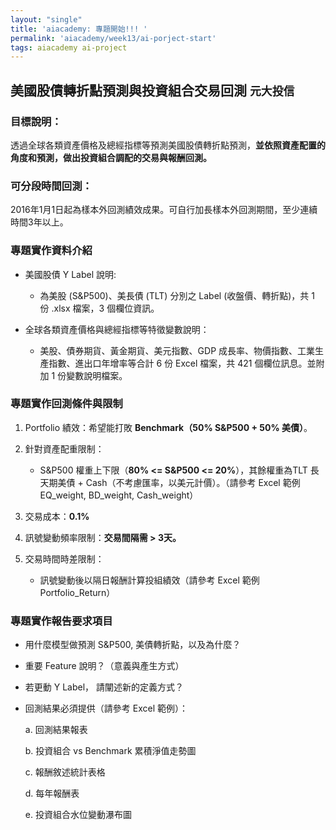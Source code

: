 ```yaml
---
layout: "single"
title: 'aiacademy: 專題開始!!! '
permalink: 'aiacademy/week13/ai-porject-start'
tags: aiacademy ai-project 
---
```


## 美國股債轉折點預測與投資組合交易回測 `元大投信`

### 目標說明：

透過全球各類資產價格及總經指標等預測美國股債轉折點預測，__並依照資產配置的角度和預測，做出投資組合調配的交易與報酬回測。__


### 可分段時間回測：

2016年1月1日起為樣本外回測績效成果。可自行加長樣本外回測期間，至少連續時間3年以上。


### 專題實作資料介紹

- 美國股債 Y Label 說明:
   - 為美股 (S&P500)、美長債 (TLT) 分別之 Label (收盤價、轉折點)，共 1 份 .xlsx 檔案，3 個欄位資訊。

- 全球各類資產價格與總經指標等特徵變數說明：
   - 美股、債券期貨、黃金期貨、美元指數、GDP 成長率、物價指數、工業生產指數、進出口年增率等合計 6 份 Excel 檔案，共 421 個欄位訊息。並附加 1 份變數說明檔案。

### 專題實作回測條件與限制

1. Portfolio 績效：希望能打敗 __Benchmark（50% S&P500 + 50% 美債）__。

2. 針對資產配重限制：

   - S&P500 權重上下限（__80% <= S&P500 <= 20%__），其餘權重為TLT 長天期美債 + Cash（不考慮匯率，以美元計價）。（請參考 Excel 範例 EQ_weight, BD_weight, Cash_weight）

3. 交易成本：__0.1%__

4. 訊號變動頻率限制：__交易間隔需 > 3天。__

5. 交易時間時差限制：
   
   - 訊號變動後以隔日報酬計算投組績效（請參考 Excel 範例 Portfolio_Return）


### 專題實作報告要求項目

- 用什麼模型做預測 S&P500, 美債轉折點，以及為什麼？

- 重要 Feature 說明？（意義與產生方式）

- 若更動 Y Label， 請闡述新的定義方式？

- 回測結果必須提供（請參考 Excel 範例）：

   a. 回測結果報表

   b. 投資組合 vs Benchmark 累積淨值走勢圖

   c. 報酬敘述統計表格

   d. 每年報酬表
   
   e. 投資組合水位變動瀑布圖